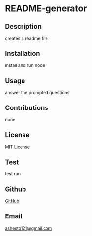 # README-generator

  ## Description
  creates a readme file

  ## Installation
  install and run node

  ## Usage

  answer the prompted questions

  ## Contributions

  none

  ## License

  MIT License


  ## Test

  test run


  ## Github

  
  [GitHub](https://github.com/andreyshes)


  ## Email


  ashesto121@gmail.com
  

